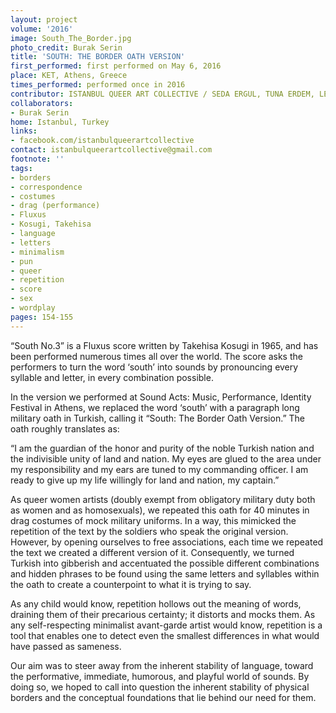 ```yaml
---
layout: project
volume: '2016'
image: South_The_Border.jpg
photo_credit: Burak Serin
title: 'SOUTH: THE BORDER OATH VERSION'
first_performed: first performed on May 6, 2016
place: KET, Athens, Greece
times_performed: performed once in 2016
contributor: ISTANBUL QUEER ART COLLECTIVE / SEDA ERGUL, TUNA ERDEM, LEMAN SEVDA DARICIOGLU
collaborators:
- Burak Serin
home: Istanbul, Turkey
links:
- facebook.com/istanbulqueerartcollective
contact: istanbulqueerartcollective@gmail.com
footnote: ''
tags:
- borders
- correspondence
- costumes
- drag (performance)
- Fluxus
- Kosugi, Takehisa
- language
- letters
- minimalism
- pun
- queer
- repetition
- score
- sex
- wordplay
pages: 154-155
---
```


“South No.3” is a Fluxus score written by Takehisa Kosugi in 1965, and has been performed numerous times all over the world. The score asks the performers to turn the word ‘south’ into sounds by pronouncing every syllable and letter, in every combination possible.

In the version we performed at Sound Acts: Music, Performance, Identity Festival in Athens, we replaced the word ‘south’ with a paragraph long military oath in Turkish, calling it “South: The Border Oath Version.” The oath roughly translates as:

“I am the guardian of the honor and purity of the noble Turkish nation and the indivisible unity of land and nation. My eyes are glued to the area under my responsibility and my ears are tuned to my commanding officer. I am ready to give up my life willingly for land and nation, my captain.”

As queer women artists (doubly exempt from obligatory military duty both as women and as homosexuals), we repeated this oath for 40 minutes in drag costumes of mock military uniforms. In a way, this mimicked the repetition of the text by the soldiers who speak the original version. However, by opening ourselves to free associations, each time we repeated the text we created a different version of it. Consequently, we turned Turkish into gibberish and accentuated the possible different combinations and hidden phrases to be found using the same letters and syllables within the oath to create a counterpoint to what it is trying to say.

As any child would know, repetition hollows out the meaning of words, draining them of their precarious certainty; it distorts and mocks them. As any self-respecting minimalist avant-garde artist would know, repetition is a tool that enables one to detect even the smallest differences in what would have passed as sameness.

Our aim was to steer away from the inherent stability of language, toward the performative, immediate, humorous, and playful world of sounds. By doing so, we hoped to call into question the inherent stability of physical borders and the conceptual foundations that lie behind our need for them.
